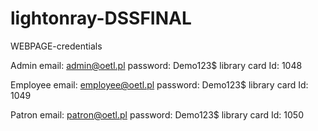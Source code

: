 # lightonray-DSSFINAL

WEBPAGE-credentials

Admin
email: admin@oetl.pl
password: Demo123$
library card Id: 1048

Employee
email: employee@oetl.pl
password: Demo123$
library card Id: 1049

Patron
email: patron@oetl.pl
password: Demo123$
library card Id: 1050
